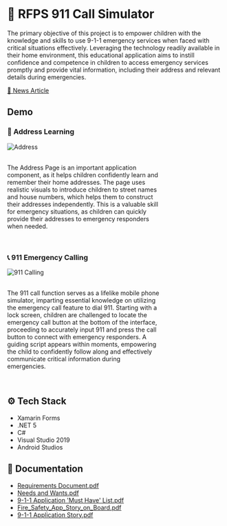 # 🚒 RFPS 911 Call Simulator 

The primary objective of this project is to empower children with the knowledge and skills to use 9-1-1 emergency services when faced with critical situations effectively. Leveraging the technology readily available in their home environment, this educational application aims to instill confidence and competence in children to access emergency services promptly and provide vital information, including their address and relevant details during emergencies.

[📰 News Article](https://regina.ctvnews.ca/new-app-offers-safety-tips-from-regina-fire-and-protective-services-1.5368741)

## Demo

### 🏡 Address Learning 

<div>
  <img src="https://drive.google.com/uc?export=download&id=1ZwwkECQKegL04_iRuyJeLpeAVKbA1mby" alt="Address" align="left">
  <br />
  <br />
  <p style="padding-right:150;">
   The Address Page is an important application component, as it helps children confidently learn and remember their home addresses. The page uses realistic visuals to introduce children to street names and house numbers, which helps them to construct their addresses independently. This is a valuable skill for emergency situations, as children can quickly provide their addresses to emergency responders when needed.
  </p>
</div>

<br clear="left"/>

  
### 📞 911 Emergency Calling

<div>
  <img src="https://drive.google.com/uc?export=download&id=1Z3l_h1G9nPp4aKOW1hH4zFNUP5HF_-HA" alt="911 Calling" align="left">
  <br />
  <br />
  <p style="padding-right:150;">
   The 911 call function serves as a lifelike mobile phone simulator, imparting essential knowledge on utilizing the emergency call feature to dial 911. Starting with a lock screen, children are challenged to locate the emergency call button at the bottom of the interface, proceeding to accurately input 911 and press the call button to connect with emergency responders. A guiding script appears within moments, empowering the child to confidently follow along and effectively communicate critical information during emergencies.
  </p>
</div>

<br clear="left"/>

## ⚙ Tech Stack

- Xamarin Forms 
- .NET 5
- C#
- Visual Studio 2019
- Android Studios


## 📃 Documentation
- [Requirements Document.pdf](https://github.com/Decafoats/RFPS_911_App/files/12062782/Requirements.Document.pdf)
- [Needs and Wants.pdf](https://github.com/Decafoats/RFPS_911_App/files/12062779/Needs.and.Wants.pdf)
- [9-1-1 Application 'Must Have' List.pdf](https://github.com/Decafoats/RFPS_911_App/files/12062780/9-1-1.Application.Must.Have.List.pdf)
- [Fire_Safety_App_Story_on_Board.pdf](https://github.com/Decafoats/RFPS_911_App/files/12062783/Fire_Safety_App_Story_on_Board.pdf)
- [9-1-1 Application Story.pdf](https://github.com/Decafoats/RFPS_911_App/files/12062785/9-1-1.Application.Story.pdf)



